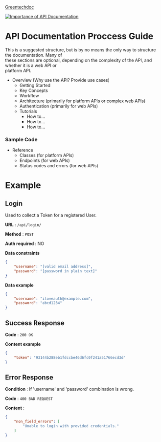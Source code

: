 [Greentechdoc](https://github.com/sabuj000/greentechdoc/wiki)

[![Importance of API Documentation](https://i9.ytimg.com/vi/0ZW9yL6hEfg/mq2.jpg?sqp=CICTxfkF&rs=AOn4CLBiJO7zXbM682ScwVuULZ6pD4oolg)](https://www.youtube.com/embed/0ZW9yL6hEfg "Importance of API Documentation - Click to Watch!")

# API Documentation Proccess Guide
This	is	a	suggested	structure,	but	is	by	no	means	the	only	way	to	structure	the	documentation.	Many	of	
these	sections	are	optional,	depending	on	the	complexity	of	the	API,	and	whether	it	is	a	web	API	or	
platform	API.

- Overview (Why	use	the	API?	Provide	use	cases)
  - Getting	Started
  - Key	Concepts
  - Workflow
  - Architecture (primarily	for	platform	APIs or	complex	web	APIs)
  - Authentication (primarily	for	web	APIs)
  - Tutorials
    - How	to…
    - How	to…
    - How	to…
### Sample	Code
- Reference
  - Classes	(for	platform	APIs)
  - Endpoints	(for	web	APIs)
  - Status	codes	and	errors	(for	web	APIs)

# Example
## Login

Used to collect a Token for a registered User.

**URL** : `/api/login/`

**Method** : `POST`

**Auth required** : NO

**Data constraints**

```json
{
    "username": "[valid email address]",
    "password": "[password in plain text]"
}
```

**Data example**

```json
{
    "username": "iloveauth@example.com",
    "password": "abcd1234"
}
```

## Success Response

**Code** : `200 OK`

**Content example**

```json
{
    "token": "93144b288eb1fdccbe46d6fc0f241a51766ecd3d"
}
```

## Error Response

**Condition** : If 'username' and 'password' combination is wrong.

**Code** : `400 BAD REQUEST`

**Content** :

```json
{
    "non_field_errors": [
        "Unable to login with provided credentials."
    ]
}
```
